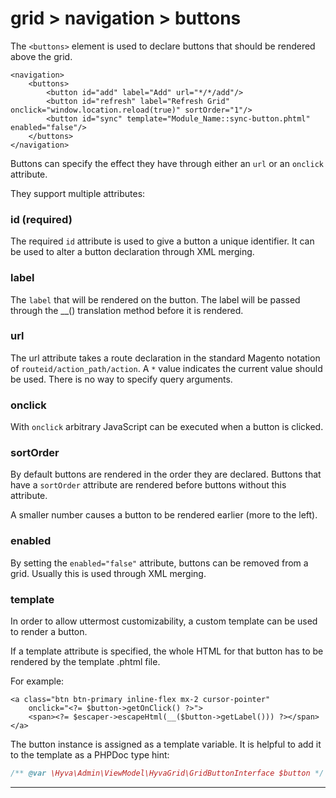# grid > navigation > buttons

The `<buttons>` element is used to declare buttons that should be rendered above the grid.


```markup
<navigation>
    <buttons>
        <button id="add" label="Add" url="*/*/add"/>
        <button id="refresh" label="Refresh Grid" onclick="window.location.reload(true)" sortOrder="1"/>
        <button id="sync" template="Module_Name::sync-button.phtml" enabled="false"/>
    </buttons>
</navigation>
```


Buttons can specify the effect they have through either an `url` or an `onclick` attribute.

They support multiple attributes:

### id (required)

The required `id` attribute is used to give a button a unique identifier. It can be used to alter a button declaration through XML merging.

### label

The `label` that will be rendered on the button. The label will be passed through the __() translation method before it is rendered.

### url

The url attribute takes a route declaration in the standard Magento notation of `routeid/action_path/action`. A `*` value indicates the current value should be used. There is no way to specify query arguments.

### onclick

With `onclick` arbitrary JavaScript can be executed when a button is clicked.

### sortOrder

By default buttons are rendered in the order they are declared. Buttons that have a `sortOrder` attribute are rendered before buttons without this attribute.

A smaller number causes a button to be rendered earlier (more to the left).

### enabled

By setting the `enabled="false"` attribute, buttons can be removed from a grid. Usually this is used through XML merging.

### template

In order to allow uttermost customizability, a custom template can be used to render a button.

If a template attribute is specified, the whole HTML for that button has to be rendered by the template .phtml file.

For example:

```markup
<a class="btn btn-primary inline-flex mx-2 cursor-pointer"
    onclick="<?= $button->getOnClick() ?>">
    <span><?= $escaper->escapeHtml(__($button->getLabel())) ?></span>
</a>
```


The button instance is assigned as a template variable. It is helpful to add it to the template as a PHPDoc type hint:

```javascript
/** @var \Hyva\Admin\ViewModel\HyvaGrid\GridButtonInterface $button */
```



---


